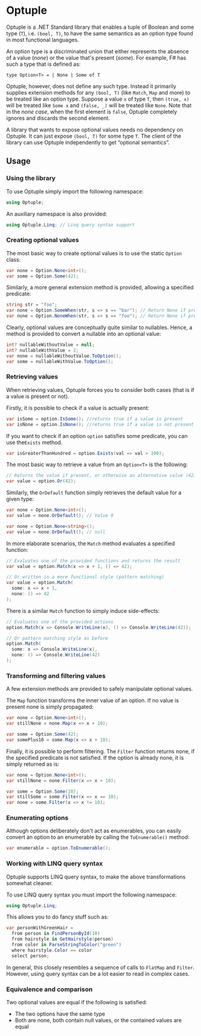 # Optuple

Optuple is a .NET Standard library that enables a tuple of Boolean and some
type (`T`), i.e. `(bool, T)`, to have the same semantics as an option type
found in most functional languages.

An option type is a discriminated union that either represents the absence of
a value (_none_) or the value that's present (_some_). For example, F# has
such a type that is defined as:

```f#
type Option<T> = | None | Some of T
```

Optuple, however, does not define any such type. Instead it primarily supplies
extension methods for any `(bool, T)` (like `Match`, `Map` and more) to be
treated like an option type. Suppose a value `x` of type `T`, then
`(true, x)` will be treated like `Some x` and `(false, _)` will
be treated like `None`. Note that in the _none case_, when the first
element is `false`, Optuple completely ignores and discards the second
element.

A library that wants to expose optional values needs no dependency on Optuple.
It can just expose `(bool, T)` for some type `T`. The client of the library
can use Optuple independently to get &ldquo;optional semantics&rdquo;.


## Usage

### Using the library

To use Optuple simply import the following namespace:

```c#
using Optuple;
```

An auxiliary namespace is also provided:

```c#
using Optuple.Linq; // Linq query syntax support
```

### Creating optional values

The most basic way to create optional values is to use the static `Option`
class:

```c#
var none = Option.None<int>();
var some = Option.Some(42);
```

Similarly, a more general extension method is provided, allowing a specified
predicate:

```c#
string str = "foo";
var none = Option.SomeWhen(str, s => s == "bar"); // Return None if predicate is violated
var none = Option.NoneWhen(str, s => s == "foo"); // Return None if predicate is satisfied
```

Clearly, optional values are conceptually quite similar to nullables. Hence, a
method is provided to convert a nullable into an optional value:

```c#
int? nullableWithoutValue = null;
int? nullableWithValue = 2;
var none = nullableWithoutValue.ToOption();
var some = nullableWithValue.ToOption();
```

### Retrieving values

When retrieving values, Optuple forces you to consider both cases (that is
if a value is present or not).

Firstly, it is possible to check if a value is actually present:

```c#
var isSome = option.IsSome(); //returns true if a value is present
var isNone = option.IsNone(); //returns true if a value is not present
```

If you want to check if an option `option` satisfies some predicate, you can
use the`Exists` method.

```c#
var isGreaterThanHundred = option.Exists(val => val > 100);
```

The most basic way to retrieve a value from an `Option<T>` is the following:

```c#
// Returns the value if present, or otherwise an alternative value (42)
var value = option.Or(42);
```

Similarly, the `OrDefault` function simply retrieves the default value for
a given type:

```c#
var none = Option.None<int>();
var value = none.OrDefault(); // Value 0
```

```c#
var none = Option.None<string>();
var value = none.OrDefault(); // null
```


In more elaborate scenarios, the `Match` method evaluates a specified
function:

```c#
// Evaluates one of the provided functions and returns the result
var value = option.Match(x => x + 1, () => 42);

// Or written in a more functional style (pattern matching)
var value = option.Match(
  some: x => x + 1,
  none: () => 42
);
```

There is a similar `Match` function to simply induce side-effects:

```c#
// Evaluates one of the provided actions
option.Match(x => Console.WriteLine(x), () => Console.WriteLine(42));

// Or pattern matching style as before
option.Match(
  some: x => Console.WriteLine(x),
  none: () => Console.WriteLine(42)
);
```

### Transforming and filtering values

A few extension methods are provided to safely manipulate optional values.

The `Map` function transforms the inner value of an option. If no value is
present none is simply propagated:

```c#
var none = Option.None<int>();
var stillNone = none.Map(x => x + 10);

var some = Option.Some(42);
var somePlus10 = some.Map(x => x + 10);
```

Finally, it is possible to perform filtering. The `Filter` function returns
none, if the specified predicate is not satisfied. If the option is already
none, it is simply returned as is:

```c#
var none = Option.None<int>();
var stillNone = none.Filter(x => x > 10);

var some = Option.Some(10);
var stillSome = some.Filter(x => x == 10);
var none = some.Filter(x => x != 10);
```

### Enumerating options

[comment]: # (Move somewhere?!)

Although options deliberately don't act as enumerables, you can easily convert
an option to an enumerable by calling the `ToEnumerable()` method:

```c#
var enumerable = option.ToEnumerable();
```

### Working with LINQ query syntax

Optuple supports LINQ query syntax, to make the above transformations
somewhat cleaner.

To use LINQ query syntax you must import the following namespace:

```c#
using Optuple.Linq;
```

This allows you to do fancy stuff such as:

```c#
var personWithGreenHair =
  from person in FindPersonById(10)
  from hairstyle in GetHairstyle(person)
  from color in ParseStringToColor("green")
  where hairstyle.Color == color
  select person;
```

In general, this closely resembles a sequence of calls to `FlatMap` and
`Filter`. However, using query syntax can be a lot easier to read in complex
cases.

### Equivalence and comparison

Two optional values are equal if the following is satisfied:

* The two options have the same type
* Both are none, both contain null values, or the contained values are equal

